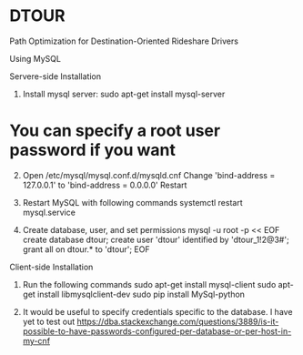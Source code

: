 # DTOUR
Path Optimization for Destination-Oriented Rideshare Drivers


Using MySQL

Servere-side Installation
1. Install mysql server:
sudo apt-get install mysql-server 
# You can specify a root user password if you want


2. Open /etc/mysql/mysql.conf.d/mysqld.cnf
Change 'bind-address = 127.0.0.1' to 'bind-address = 0.0.0.0'
Restart

3. Restart MySQL with following commands
systemctl restart mysql.service

4.  Create database, user, and set permissions
mysql -u root -p << EOF
	create database dtour;
	create user 'dtour' identified by 'dtour_1!2@3#';
	grant all on dtour.* to 'dtour';
EOF


Client-side Installation
1. Run the following commands
sudo apt-get install mysql-client
sudo apt-get install libmysqlclient-dev
sudo pip install MySql-python

2. It would be useful to specify credentials specific to the database.
I have yet to test out https://dba.stackexchange.com/questions/3889/is-it-possible-to-have-passwords-configured-per-database-or-per-host-in-my-cnf

